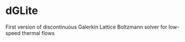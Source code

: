 # dGLite
First version of discontinuous Galerkin Lattice Boltzmann solver for low-speed thermal flows
